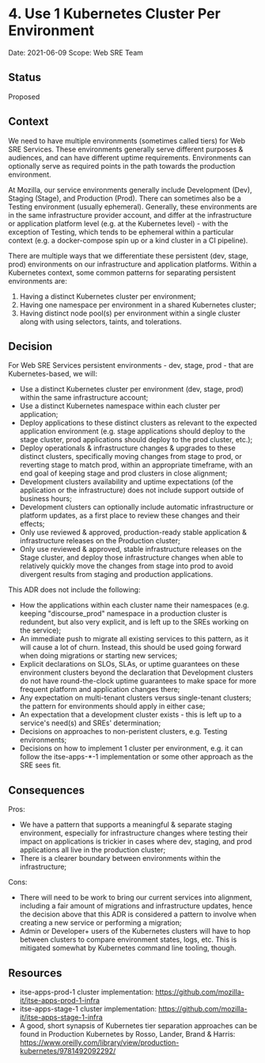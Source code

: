 # 4. Use 1 Kubernetes Cluster Per Environment

Date: 2021-06-09
Scope: Web SRE Team

## Status

Proposed

## Context

We need to have multiple environments (sometimes called tiers) for Web SRE Services. These environments generally serve different purposes & audiences, and can have different uptime requirements. Environments can optionally serve as required points in the path towards the production environment. 

At Mozilla, our service environments generally include Development (Dev), Staging (Stage), and Production (Prod). There can sometimes also be a Testing environment (usually ephemeral). Generally, these environments are in the same infrastructure provider account, and differ at the infrastructure or application platform level (e.g. at the Kubernetes level) - with the exception of Testing, which tends to be ephemeral within a particular context (e.g. a docker-compose spin up or a kind cluster in a CI pipeline).

There are multiple ways that we differentiate these persistent (dev, stage, prod) environments on our infrastructure and application platforms. Within a Kubernetes context, some common patterns for separating persistent environments are:
1. Having a distinct Kubernetes cluster per environment;
2. Having one namespace per environment in a shared Kubernetes cluster;
3. Having distinct node pool(s) per environment within a single cluster along with using selectors, taints, and tolerations.

## Decision

For Web SRE Services persistent environments - dev, stage, prod - that are Kubernetes-based, we will:
* Use a distinct Kubernetes cluster per environment (dev, stage, prod) within the same infrastructure account;
* Use a distinct Kubernetes namespace within each cluster per application;
* Deploy applications to these distinct clusters as relevant to the expected application environment (e.g. stage applications should deploy to the stage cluster, prod applications should deploy to the prod cluster, etc.);
* Deploy operationals & infrastructure changes & upgrades to these distinct clusters, specifically moving changes from stage to prod, or reverting stage to match prod, within an appropriate timeframe, with an end goal of keeping stage and prod clusters in close alignment;
* Development clusters availability and uptime expectations (of the application or the infrastructure) does not include support outside of business hours;
* Development clusters can optionally include automatic infrastructure or platform updates, as a first place to review these changes and their effects;
* Only use reviewed & approved, production-ready stable application & infrastructure releases on the Production cluster;
* Only use reviewed & approved, stable infrastructure releases on the Stage cluster, and deploy those infrastructure changes when able to relatively quickly move the changes from stage into prod to avoid divergent results from staging and production applications.

This ADR does not include the following:
* How the applications within each cluster name their namespaces (e.g. keeping "discourse_prod" namespace in a production cluster is redundent, but also very explicit, and is left up to the SREs working on the service);
* An immediate push to migrate all existing services to this pattern, as it will cause a lot of churn. Instead, this should be used going forward when doing migrations or starting new services;
* Explicit declarations on SLOs, SLAs, or uptime guarantees on these environment clusters beyond the declaration that Development clusters do not have round-the-clock uptime guarantees to make space for more frequent platform and application changes there;
* Any expectation on multi-tenant clusters versus single-tenant clusters; the pattern for environments should apply in either case;
* An expectation that a development cluster exists - this is left up to a service's need(s) and SREs' determination;
* Decisions on approaches to non-peristent clusters, e.g. Testing environments;
* Decisions on how to implement 1 cluster per environment, e.g. it can follow the itse-apps-*-1 implementation or some other approach as the SRE sees fit.

## Consequences

Pros:
* We have a pattern that supports a meaningful & separate staging environment, especially for infrastructure changes where testing their impact on applications is trickier in cases where dev, staging, and prod applications all live in the production cluster;
* There is a clearer boundary between environments within the infrastructure;

Cons:
* There will need to be work to bring our current services into alignment, including a fair amount of migrations and infrastructure updates, hence the decision above that this ADR is considered a pattern to involve when creating a new service or performing a migration;
* Admin or Developer+ users of the Kubernetes clusters will have to hop between clusters to compare environment states, logs, etc. This is mitigated somewhat by Kubernetes command line tooling, though.

## Resources

* itse-apps-prod-1 cluster implementation: https://github.com/mozilla-it/itse-apps-prod-1-infra
* itse-apps-stage-1 cluster implementation: https://github.com/mozilla-it/itse-apps-stage-1-infra 
* A good, short synapsis of Kubernetes tier separation approaches can be found in Production Kubernetes by Rosso, Lander, Brand & Harris: https://www.oreilly.com/library/view/production-kubernetes/9781492092292/

